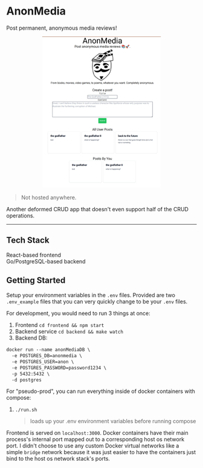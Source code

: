 # AnonMedia

Post permanent, anonymous media reviews!

<p align="center">
   <img src="./anonMedia.png" height="400px">
</p>

> Not hosted anywhere.

Another deformed CRUD app that doesn't even support half of the CRUD operations.

---

## Tech Stack

React-based frontend <br>
Go/PostgreSQL-based backend

## Getting Started

Setup your environment variables in the `.env` files. Provided are two `.env_example` files that you can
very quickly change to be your `.env` files.

For development, you would need to run 3 things at once:

1. Frontend `cd frontend && npm start`
2. Backend service `cd backend && make watch`
3. Backend DB:

```
docker run --name anonMediaDB \
  -e POSTGRES_DB=anonmedia \
  -e POSTGRES_USER=anon \
  -e POSTGRES_PASSWORD=password1234 \
  -p 5432:5432 \
  -d postgres
```

For "pseudo-prod", you can run everything inside of docker containers with compose:

1. `./run.sh`
   > loads up your .env environment variables before running compose

Frontend is served on `localhost:3000`.
Docker containers have their main process's internal port mapped out to a corresponding host os network port.
I didn't choose to use any custom Docker virtual networks like a simple `bridge` network because it was just easier to
have the containers just bind to the host os network stack's ports.
